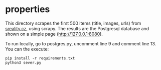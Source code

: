 # properties
This directory scrapes the first 500 items (title, images, urls) from [sreality.cz](https://www.sreality.cz/), using scrapy. The results are the Postgresql database and shown on a simple page (http://127.0.0.1:8080).

To run locally, go to postgres.py, uncomment line 9 and comment line 13.
You can the execute:
```console
pip install -r requirements.txt
python3 sever.py
```

